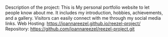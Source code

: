 Description of the project: This is My personal portfolio website to let people know about me. It includes my introduction, hobbies, achievements, and a gallery. Visitors can easily connect with me through my social media links.
Web Hosting: https://joannareezel.github.io/reezel-project/
Repository: https://github.com/joannareezel/reezel-project.git

